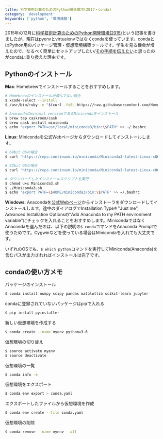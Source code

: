 ```yaml
---
title: 科学技術計算のためのPython開発環境(2017・conda)
category: 'development'
keywords: ['python', '環境構築']
---
```


2015年の12月に[科学技術計算のためのPython開発環境(2015)](/ja/posts/pyenv-virtualenv/)という記事を書きましたが、現在はpyenvとvirtualenvではなくcondaを使っています。condaとはPython用のパッケージ管理・仮想環境構築ツールです。学生を見る機会が増えたので、なるべく簡単にセットアップしたい/[その手順を伝えたい](https://github.com/shoya140/data-science-intro/blob/master/code/ipynb/getting-started.ipynb)と思ったのがcondaに乗り換えた理由です。

## Pythonのインストール

**Mac**: Homebrewでインストールすることをおすすめします。

```bash
# Homebrewのインストールが済んでない場合
$ xcode-select --install
$ /usr/bin/ruby -e "$(curl -fsSL https://raw.githubusercontent.com/Homebrew/install/master/install)"

# Anacondaのminimal versionであるMinicondaをインストール
$ brew tap caskroom/cask
$ brew cask install miniconda
$ echo "export PATH=usr/local/miniconda3/bin:\$PATH" >> ~/.bashrc
```

**Linux**: Minicondaを公式Webページからダウンロードしてインストールします。

```bash
# 64bit OSの場合
$ curl 'https://repo.continuum.io/miniconda/Miniconda3-latest-Linux-x86_64.sh' > Miniconda3.sh

# 32bit OSの場合
$ curl 'https://repo.continuum.io/miniconda/Miniconda3-latest-Linux-x86.sh' > Miniconda3.sh

# ダウンロードしたインストールスクリプトを実行
$ chmod u+x Miniconda3.sh
$ ./Miniconda3.sh
$ echo "export PATH=\$HOME/miniconda3/bin:\$PATH" >> ~/.bashrc
```

**Windows**: Anacondaを[公式Webページ](https://conda.io/miniconda.html)からインストーラをダウンロードしてインストールします。途中のダイアログでInstallation Typeを"Just me", Advanced Installation Optionsの"Add Anaconda to my PATH environment variable"にチェックを入れることをおすすめします。MinicondaではなくAnacondaを選んだのは、以下の説明の``$ conda``コマンドをAnaconda Promptで使うためです。Cygwinなどを使っている場合はMinicondaを入れても大丈夫です。

いずれのOSでも、``$ which python``コマンドを実行してMiniconda(Anaconda)を含むパスが出力されればインストールは完了です。

## condaの使い方メモ

パッケージのインストール
```bash
$ conda install numpy scipy pandas matplotlib scikit-learn jupyter
```

condaに登録されていないパッケージはpipで入れる
```bash
$ pip install pyinstaller
```

新しい仮想環境を作成する
```bash
$ conda create --name myenv python=3.6
```

仮想環境の切り替え
```bash
$ source activate myenv
$ source deactivate
```

仮想環境の一覧
```bash
$ conda info -e
```

仮想環境をエクスポート
```bash
$ conda env export > conda.yaml
```

エクスポートしたファイルから仮想環境を作成
```bash
$ conda env create --file conda.yaml
```

仮想環境の削除
```bash
$ conda remove --name myenv --all
```
